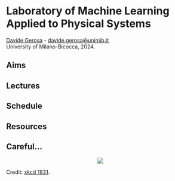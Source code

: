 # Laboratory of Machine Learning Applied to Physical Systems
[Davide Gerosa](https://davidegerosa.com/)  - davide.gerosa@unimib.it  
University of Milano-Bicocca, 2024.

## Aims

## Lectures

## Schedule


## Resources



## Careful...

<p align="center">
  <img src="https://imgs.xkcd.com/comics/here_to_help_2x.png" />
</p>

Credit: [xkcd 1831](https://xkcd.com/1831/).
